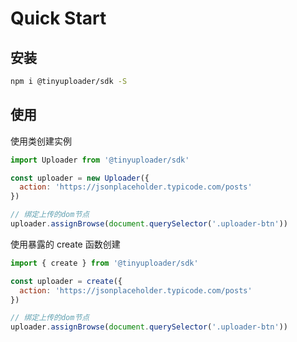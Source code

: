 # Quick Start

## 安装

```bash
npm i @tinyuploader/sdk -S
```

## 使用

使用类创建实例

```javascript
import Uploader from '@tinyuploader/sdk'

const uploader = new Uploader({
  action: 'https://jsonplaceholder.typicode.com/posts'
})

// 绑定上传的dom节点
uploader.assignBrowse(document.querySelector('.uploader-btn'))
```

使用暴露的 create 函数创建

```javascript
import { create } from '@tinyuploader/sdk'

const uploader = create({
  action: 'https://jsonplaceholder.typicode.com/posts'
})

// 绑定上传的dom节点
uploader.assignBrowse(document.querySelector('.uploader-btn'))
```
